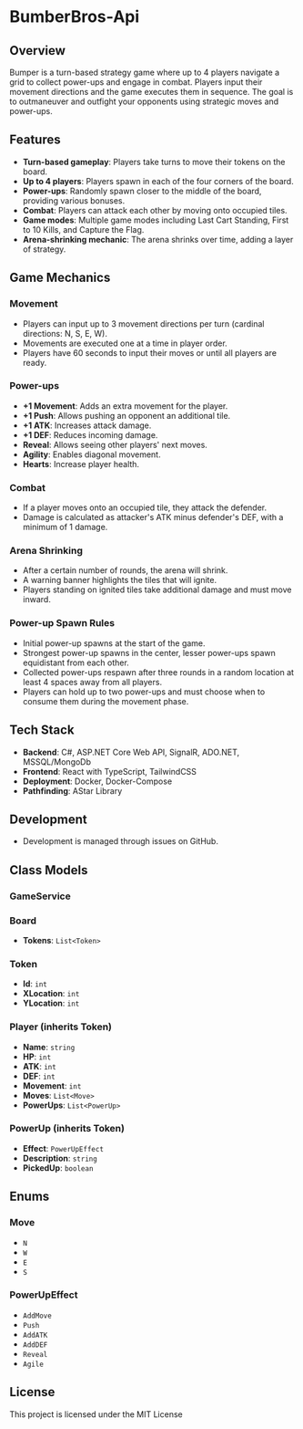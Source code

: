 # BumberBros-Api

## Overview
Bumper is a turn-based strategy game where up to 4 players navigate a grid to collect power-ups and engage in combat. Players input their movement directions and the game executes them in sequence. The goal is to outmaneuver and outfight your opponents using strategic moves and power-ups.

## Features
- **Turn-based gameplay**: Players take turns to move their tokens on the board.
- **Up to 4 players**: Players spawn in each of the four corners of the board.
- **Power-ups**: Randomly spawn closer to the middle of the board, providing various bonuses.
- **Combat**: Players can attack each other by moving onto occupied tiles.
- **Game modes**: Multiple game modes including Last Cart Standing, First to 10 Kills, and Capture the Flag.
- **Arena-shrinking mechanic**: The arena shrinks over time, adding a layer of strategy.

## Game Mechanics

### Movement
- Players can input up to 3 movement directions per turn (cardinal directions: N, S, E, W).
- Movements are executed one at a time in player order.
- Players have 60 seconds to input their moves or until all players are ready.

### Power-ups
- **+1 Movement**: Adds an extra movement for the player.
- **+1 Push**: Allows pushing an opponent an additional tile.
- **+1 ATK**: Increases attack damage.
- **+1 DEF**: Reduces incoming damage.
- **Reveal**: Allows seeing other players' next moves.
- **Agility**: Enables diagonal movement.
- **Hearts**: Increase player health.

### Combat
- If a player moves onto an occupied tile, they attack the defender.
- Damage is calculated as attacker's ATK minus defender's DEF, with a minimum of 1 damage.

### Arena Shrinking
- After a certain number of rounds, the arena will shrink.
- A warning banner highlights the tiles that will ignite.
- Players standing on ignited tiles take additional damage and must move inward.

### Power-up Spawn Rules
- Initial power-up spawns at the start of the game.
- Strongest power-up spawns in the center, lesser power-ups spawn equidistant from each other.
- Collected power-ups respawn after three rounds in a random location at least 4 spaces away from all players.
- Players can hold up to two power-ups and must choose when to consume them during the movement phase.

## Tech Stack
- **Backend**: C#, ASP.NET Core Web API, SignalR, ADO.NET, MSSQL/MongoDb
- **Frontend**: React with TypeScript, TailwindCSS
- **Deployment**: Docker, Docker-Compose
- **Pathfinding**: AStar Library

## Development
- Development is managed through issues on GitHub.

## Class Models

### GameService

### Board
- **Tokens**: `List<Token>`

### Token
- **Id**: `int`
- **XLocation**: `int`
- **YLocation**: `int`

### Player (inherits Token)
- **Name**: `string`
- **HP**: `int`
- **ATK**: `int`
- **DEF**: `int`
- **Movement**: `int`
- **Moves**: `List<Move>`
- **PowerUps**: `List<PowerUp>`

### PowerUp (inherits Token)
- **Effect**: `PowerUpEffect`
- **Description**: `string`
- **PickedUp**: `boolean`

## Enums

### Move
- `N`
- `W`
- `E`
- `S`

### PowerUpEffect
- `AddMove`
- `Push`
- `AddATK`
- `AddDEF`
- `Reveal`
- `Agile`

## License
This project is licensed under the MIT License
